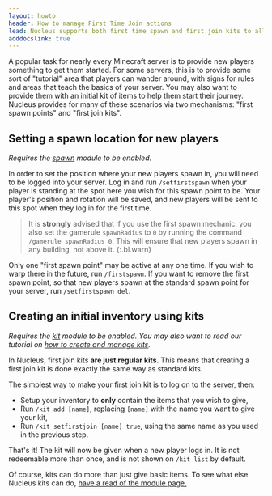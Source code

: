 ```yaml
---
layout: howto
header: How to manage First Time Join actions  
lead: Nucleus supports both first time spawn and first join kits to allow you to aid all your new players. 
adddocslink: true
---
```


A popular task for nearly every Minecraft server is to provide new players something to get them started. For some servers, 
this is to provide some sort of "tutorial" area that players can wander around, with signs for rules and areas that teach
the basics of your server. You may also want to provide them with an initial kit of items to help them start their journey.
Nucleus provides for many of these scenarios via two mechanisms: "first spawn points" and "first join kits".

## Setting a spawn location for new players

_Requires the [spawn](../modules/spawn.html) module to be enabled._

In order to set the position where your new players spawn in, you will need to be logged into your server. Log in and run
 `/setfirstspawn` when your player is standing at the spot here you wish for this spawn point to be. Your player's position
 and rotation will be saved, and new players will be sent to this spot when they log in for the first time.

> It is **strongly** advised that if you use the first spawn mechanic, you also set the gamerule `spawnRadius` to  `0` 
> by running the command `/gamerule spawnRadius 0`.
> This will ensure that new players spawn in any building, not above it.
{:.bl.warn}
 
Only one "first spawn point" may be active at any one time. If you wish to warp there in the future, run `/firstspawn`.
If you want to remove the first spawn point, so that new players spawn at the standard spawn point for your server,
run `/setfirstspawn del`.

## Creating an initial inventory using kits

_Requires the [kit](../modules/kit.html) module to be enabled. You may also want to read our tutorial on [how to create
and manage kits](../tutorial/kit)._

In Nucleus, first join kits **are just regular kits**. This means that creating a first join kit is done exactly the same
way as standard kits. 

The simplest way to make your first join kit is to log on to the server, then:
 
 * Setup your inventory to **only** contain the items that you wish to give,
 * Run `/kit add [name]`, replacing `[name]` with the name you want to give your kit,
 * Run `/kit setfirstjoin [name] true`, using the same name as you used in the previous step.
 
That's it! The kit will now be given when a new player logs in. It is not redeemable more than once, and is not shown on
`/kit list` by default.

Of course, kits can do more than just give basic items. To see what else Nucleus kits can do, [have a read of the module 
page.](../modules/kit.html)